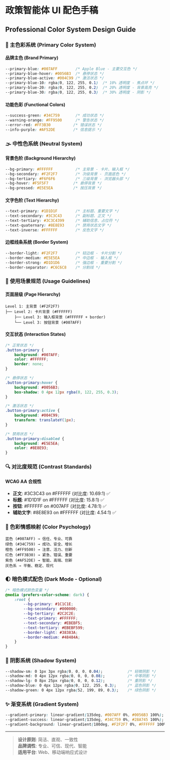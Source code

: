 # 政策智能体 UI 配色手稿
## Professional Color System Design Guide

### 🎨 主色彩系统 (Primary Color System)

#### 品牌主色 (Brand Primary)
```css
--primary-blue: #007AFF        /* Apple Blue - 主要交互色 */
--primary-blue-hover: #0056B3  /* 悬停状态 */
--primary-blue-active: #004C99 /* 激活状态 */
--primary-blue-10: rgba(0, 122, 255, 0.1)  /* 10% 透明度 - 焦点环 */
--primary-blue-20: rgba(0, 122, 255, 0.2)  /* 20% 透明度 - 背景高亮 */
--primary-blue-30: rgba(0, 122, 255, 0.3)  /* 30% 透明度 - 阴影 */
```

#### 功能色彩 (Functional Colors)
```css
--success-green: #34C759       /* 成功状态 */
--warning-orange: #FF9500      /* 警告状态 */
--error-red: #FF3B30          /* 错误状态 */
--info-purple: #AF52DE        /* 信息提示 */
```

### 🌫️ 中性色系统 (Neutral System)

#### 背景色阶 (Background Hierarchy)
```css
--bg-primary: #FFFFFF          /* 主背景 - 卡片、输入框 */
--bg-secondary: #F2F2F7        /* 次级背景 - 页面底色 */
--bg-tertiary: #F6F6F6         /* 三级背景 - 浏览器头部 */
--bg-hover: #F5F5F7           /* 悬停背景 */
--bg-pressed: #E5E5EA         /* 按压背景 */
```

#### 文字色阶 (Text Hierarchy)
```css
--text-primary: #1D1D1F        /* 主标题、重要文字 */
--text-secondary: #3C3C43      /* 副标题、正文 */
--text-tertiary: #3C3C4399     /* 辅助信息、占位符 */
--text-quaternary: #8E8E93     /* 禁用状态文字 */
--text-inverse: #FFFFFF        /* 反色文字 */
```

#### 边框线条系统 (Border System)
```css
--border-light: #F2F2F7        /* 轻边框 - 卡片分割 */
--border-medium: #E5E5EA       /* 中边框 - 输入框 */
--border-strong: #D1D1D6       /* 强边框 - 重要分割 */
--border-separator: #C6C6C8    /* 分割线 */
```

### 🎯 使用场景规范 (Usage Guidelines)

#### 页面层级 (Page Hierarchy)
```
Level 1: 主背景 (#F2F2F7)
├── Level 2: 卡片背景 (#FFFFFF)
    ├── Level 3: 输入框背景 (#FFFFFF + border)
    └── Level 3: 按钮背景 (#007AFF)
```

#### 交互状态 (Interaction States)
```css
/* 正常状态 */
.button-primary {
    background: #007AFF;
    color: #FFFFFF;
    border: none;
}

/* 悬停状态 */
.button-primary:hover {
    background: #0056B3;
    box-shadow: 0 4px 12px rgba(0, 122, 255, 0.3);
}

/* 激活状态 */
.button-primary:active {
    background: #004C99;
    transform: translateY(1px);
}

/* 禁用状态 */
.button-primary:disabled {
    background: #E5E5EA;
    color: #8E8E93;
}
```

### 🔍 对比度规范 (Contrast Standards)

#### WCAG AA 合规性
- **正文**: #3C3C43 on #FFFFFF (对比度: 10.69:1) ✅
- **标题**: #1D1D1F on #FFFFFF (对比度: 15.8:1) ✅  
- **按钮**: #FFFFFF on #007AFF (对比度: 4.78:1) ✅
- **辅助文字**: #8E8E93 on #FFFFFF (对比度: 4.54:1) ✅

### 🎨 色彩情感映射 (Color Psychology)

```
蓝色 (#007AFF) → 信任、专业、可靠
绿色 (#34C759) → 成功、安全、增长  
橙色 (#FF9500) → 注意、活力、创新
红色 (#FF3B30) → 紧急、错误、重要
紫色 (#AF52DE) → 智能、高端、创新
灰色系 → 平衡、稳定、现代
```

### 🌓 暗色模式配色 (Dark Mode - Optional)

```css
/* 暗色模式颜色变量 */
@media (prefers-color-scheme: dark) {
    :root {
        --bg-primary: #1C1C1E;
        --bg-secondary: #000000;
        --bg-tertiary: #2C2C2E;
        --text-primary: #FFFFFF;
        --text-secondary: #EBEBF5;
        --text-tertiary: #EBEBF599;
        --border-light: #38383A;
        --border-medium: #48484A;
    }
}
```

### 📐 阴影系统 (Shadow System)

```css
--shadow-sm: 0 1px 3px rgba(0, 0, 0, 0.04);           /* 轻微阴影 */
--shadow-md: 0 4px 12px rgba(0, 0, 0, 0.08);          /* 中等阴影 */  
--shadow-lg: 0 8px 25px rgba(0, 0, 0, 0.12);          /* 重阴影 */
--shadow-blue: 0 4px 12px rgba(0, 122, 255, 0.3);     /* 蓝色阴影 */
--shadow-green: 0 4px 12px rgba(52, 199, 89, 0.3);    /* 绿色阴影 */
```

### ✨ 渐变系统 (Gradient System)

```css
--gradient-primary: linear-gradient(135deg, #007AFF 0%, #0056B3 100%);
--gradient-success: linear-gradient(135deg, #34C759 0%, #28A745 100%);
--gradient-background: linear-gradient(180deg, #F2F2F7 0%, #FFFFFF 100%);
```

---

> **设计原则**: 简洁、直观、一致性  
> **品牌调性**: 专业、可信、现代、智能  
> **适用平台**: Web、移动端响应式设计 